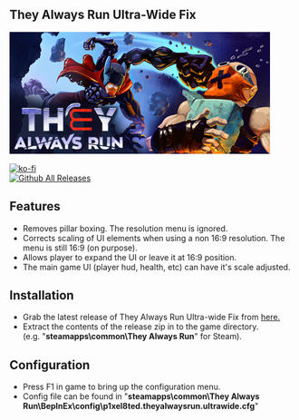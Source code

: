 ## They Always Run Ultra-Wide Fix

![Game Logo](header.jpg)<br>

[![ko-fi](https://ko-fi.com/img/githubbutton_sm.svg)](https://ko-fi.com/F2F2DI3WA)<br>
[![Github All Releases](https://img.shields.io/github/downloads/p1xel8ted/TheyAlwaysRun/total.svg)](https://github.com/p1xel8ted/TheyAlwaysRun/releases)

## Features
- Removes pillar boxing. The resolution menu is ignored.
- Corrects scaling of UI elements when using a non 16:9 resolution. The menu is still 16:9 (on purpose).
- Allows player to expand the UI or leave it at 16:9 position.
- The main game UI (player hud, health, etc) can have it's scale adjusted.

## Installation
- Grab the latest release of They Always Run Ultra-wide Fix from [here.](https://github.com/p1xel8ted/TheyAlwaysRun/releases)
- Extract the contents of the release zip in to the game directory.<br />(e.g. "**steamapps\common\They Always Run**" for Steam).

## Configuration
- Press F1 in game to bring up the configuration menu.
- Config file can be found in "**steamapps\common\They Always Run\BepInEx\config\p1xel8ted.theyalwaysrun.ultrawide.cfg**"